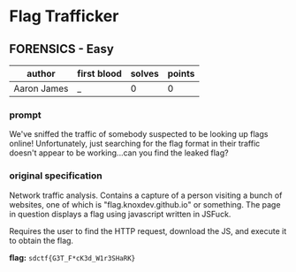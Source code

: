 # Flag Trafficker
## FORENSICS - Easy
| author | first blood | solves | points |
| --- | --- | --- | --- |
| Aaron James | _ | 0 | 0 |
### prompt
We've sniffed the traffic of somebody suspected to be looking up flags online! Unfortunately, just searching for the flag format in their traffic doesn't appear to be working...can you find the leaked flag?

### original specification
Network traffic analysis. Contains a capture of a person visiting a bunch of websites, one of which is "flag.knoxdev.github.io" or something. The page in question displays a flag using javascript written in JSFuck.

Requires the user to find the HTTP request, download the JS, and execute it to obtain the flag.

**flag:** `sdctf{G3T_F*cK3d_W1r3SHaRK}`

